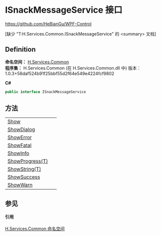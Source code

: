 # ISnackMessageService 接口
https://github.com/HeBianGu/WPF-Control

\[缺少 "T:H.Services.Common.ISnackMessageService" 的 &lt;summary&gt; 文档\]



## Definition
**命名空间：** <a href="b9cdd84f-6623-a51a-f53b-465103ced202">H.Services.Common</a>  
**程序集：** H.Services.Common (在 H.Services.Common.dll 中) 版本：1.0.3+58daf524b91f25bbf55d2f64e549e4224fcf9802

**C#**
``` C#
public interface ISnackMessageService
```



## 方法
<table>
<tr>
<td><a href="973e334b-7db0-bec3-397e-d6420ae38422">Show</a></td>
<td> </td></tr>
<tr>
<td><a href="4aa95fd8-a635-2013-f23d-e04ae1839e55">ShowDialog</a></td>
<td> </td></tr>
<tr>
<td><a href="6070cf55-0fca-ae4e-059d-de1a571d8ef2">ShowError</a></td>
<td> </td></tr>
<tr>
<td><a href="31c2519e-ce8b-24d4-86f3-68decc2d05e7">ShowFatal</a></td>
<td> </td></tr>
<tr>
<td><a href="bb10302d-4f7d-fe2b-4273-d23843e9555f">ShowInfo</a></td>
<td> </td></tr>
<tr>
<td><a href="482acba3-ce50-3ed8-67b3-f0045f6701c2">ShowProgress(T)</a></td>
<td> </td></tr>
<tr>
<td><a href="21b9f9a4-2df0-82e6-b493-e5f668071259">ShowString(T)</a></td>
<td> </td></tr>
<tr>
<td><a href="1c2ce9f9-f7c1-b138-d559-95fdde137d2f">ShowSuccess</a></td>
<td> </td></tr>
<tr>
<td><a href="46e656dc-bffb-3354-d880-61fae89a8683">ShowWarn</a></td>
<td> </td></tr>
</table>

## 参见


#### 引用
<a href="b9cdd84f-6623-a51a-f53b-465103ced202">H.Services.Common 命名空间</a>  
